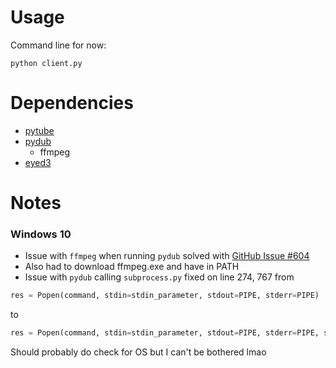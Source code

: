 # Usage
Command line for now:

```
python client.py
```

# Dependencies
- [pytube](https://github.com/pytube/pytube/)
- [pydub](https://github.com/jiaaro/pydub)
    - ffmpeg
- [eyed3](https://eyed3.readthedocs.io/en/latest/installation.html)

# Notes
### Windows 10
- Issue with `ffmpeg` when running `pydub` solved with [GitHub Issue #604](https://github.com/jiaaro/pydub/issues/604)
- Also had to download ffmpeg.exe and have in PATH
- Issue with `pydub` calling `subprocess.py` fixed on line 274, 767
from 
```python
res = Popen(command, stdin=stdin_parameter, stdout=PIPE, stderr=PIPE)

```
to
```python
res = Popen(command, stdin=stdin_parameter, stdout=PIPE, stderr=PIPE, shell=True)

```
Should probably do check for OS but I can't be bothered lmao
